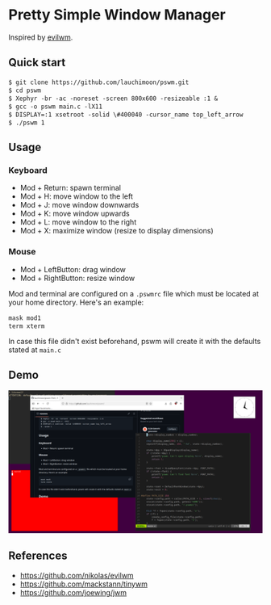 # Pretty Simple Window Manager

Inspired by [evilwm](https://www.6809.org.uk/evilwm/).

## Quick start
```
$ git clone https://github.com/lauchimoon/pswm.git
$ cd pswm
$ Xephyr -br -ac -noreset -screen 800x600 -resizeable :1 &
$ gcc -o pswm main.c -lX11
$ DISPLAY=:1 xsetroot -solid \#400040 -cursor_name top_left_arrow
$ ./pswm 1
```

## Usage

### Keyboard
- Mod + Return: spawn terminal
- Mod + H: move window to the left
- Mod + J: move window downwards
- Mod + K: move window upwards
- Mod + L: move window to the right
- Mod + X: maximize window (resize to display dimensions)

### Mouse
- Mod + LeftButton: drag window
- Mod + RightButton: resize window

Mod and terminal are configured on a `.pswmrc` file which must be located at your home directory. Here's an example:
```
mask mod1
term xterm
```
In case this file didn't exist beforehand, pswm will create it with the defaults stated at `main.c`

## Demo
![](https://github.com/lauchimoon/pswm/blob/main/assets/ss.png?raw=True)

## References
- https://github.com/nikolas/evilwm
- https://github.com/mackstann/tinywm
- https://github.com/joewing/jwm

